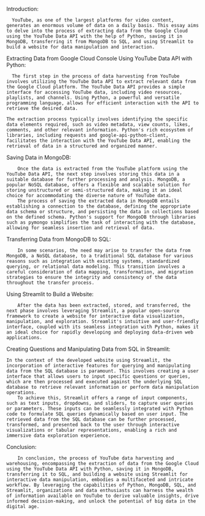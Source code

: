 Introduction:

      YouTube, as one of the largest platforms for video content, generates an enormous volume of data on a daily basis. This essay aims to delve into the process of extracting data from the Google Cloud using the YouTube Data API with the help of Python, saving it in MongoDB, transferring it from MongoDB to SQL, and using Streamlit to build a website for data manipulation and interaction.


Extracting Data from Google Cloud Console Using YouTube Data API with Python:

      The first step in the process of data harvesting from YouTube involves utilizing the YouTube Data API to extract relevant data from the Google Cloud platform. The YouTube Data API provides a simple interface for accessing YouTube data, including video resources, playlists, and channels. Using Python, a powerful and versatile programming language, allows for efficient interaction with the API to retrieve the desired data.
      
    The extraction process typically involves identifying the specific data elements required, such as video metadata, view counts, likes, comments, and other relevant information. Python's rich ecosystem of libraries, including requests and google-api-python-client, facilitates the interaction with the YouTube Data API, enabling the retrieval of data in a structured and organized manner.



Saving Data in MongoDB:

		Once the data is extracted from the YouTube platform using the YouTube Data API, the next step involves storing this data in a suitable database for further processing and analysis. MongoDB, a popular NoSQL database, offers a flexible and scalable solution for storing unstructured or semi-structured data, making it an ideal choice for accommodating the diverse nature of YouTube data.
		The process of saving the extracted data in MongoDB entails establishing a connection to the database, defining the appropriate data schema or structure, and persisting the data in collections based on the defined schema. Python's support for MongoDB through libraries such as pymongo simplifies the task of interacting with the database, allowing for seamless insertion and retrieval of data.



Transferring Data from MongoDB to SQL:

		In some scenarios, the need may arise to transfer the data from MongoDB, a NoSQL database, to a traditional SQL database for various reasons such as integration with existing systems, standardized querying, or relational data modeling. This transition involves a careful consideration of data mapping, transformation, and migration strategies to ensure the integrity and consistency of the data throughout the transfer process.



Using Streamlit to Build a Website:

		After the data has been extracted, stored, and transferred, the next phase involves leveraging Streamlit, a popular open-source framework to create a website for interactive data visualization, manipulation, and exploration. Streamlit's intuitive and user-friendly interface, coupled with its seamless integration with Python, makes it an ideal choice for rapidly developing and deploying data-driven web applications.



Creating Questions and Manipulating Data from SQL in Streamlit:

	In the context of the developed website using Streamlit, the incorporation of interactive features for querying and manipulating data from the SQL database is paramount. This involves creating a user interface that allows users to input specific questions or queries, which are then processed and executed against the underlying SQL database to retrieve relevant information or perform data manipulation operations.
		To achieve this, Streamlit offers a range of input components, such as text inputs, dropdowns, and sliders, to capture user queries or parameters. These inputs can be seamlessly integrated with Python code to formulate SQL queries dynamically based on user input. The retrieved data from the SQL database can be further processed, transformed, and presented back to the user through interactive visualizations or tabular representations, enabling a rich and immersive data exploration experience.



Conclusion:

		In conclusion, the process of YouTube data harvesting and warehousing, encompassing the extraction of data from the Google Cloud using the YouTube Data API with Python, saving it in MongoDB, transferring it to SQL, and building a website using Streamlit for interactive data manipulation, embodies a multifaceted and intricate workflow. By leveraging the capabilities of Python, MongoDB, SQL, and Streamlit, organizations and data enthusiasts can harness the wealth of information available on YouTube to derive valuable insights, drive informed decision-making, and unlock the potential of big data in the digital age.
